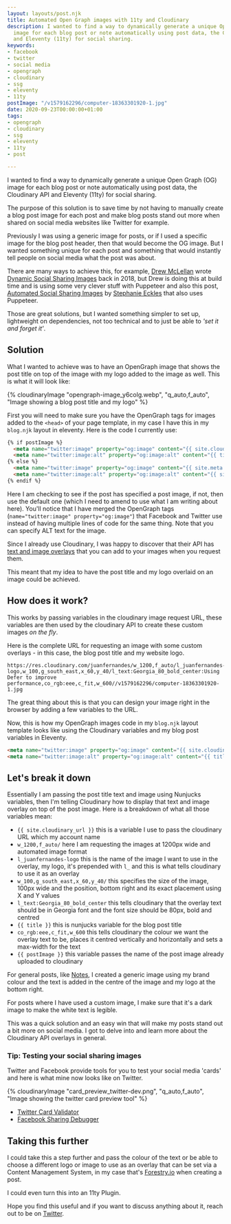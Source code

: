 ```yaml
---
layout: layouts/post.njk
title: Automated Open Graph images with 11ty and Cloudinary
description: I wanted to find a way to dynamically generate a unique Open Graph (OG)
  image for each blog post or note automatically using post data, the Cloudinary API
  and Eleventy (11ty) for social sharing.
keywords:
- facebook
- twitter
- social media
- opengraph
- cloudinary
- ssg
- eleventy
- 11ty
postImage: "/v1579162296/computer-18363301920-1.jpg"
date: 2020-09-23T00:00:00+01:00
tags:
- opengraph
- cloudinary
- ssg
- eleventy
- 11ty
- post

---
```

I wanted to find a way to dynamically generate a unique Open Graph (OG) image for each blog post or note automatically using post data, the Cloudinary API and Eleventy (11ty) for social sharing.

The purpose of this solution is to save time by not having to manually create a blog post image for each post and make blog posts stand out more when shared on social media websites like Twitter for example.

Previously I was using a generic image for posts, or if I used a specific image for the blog post header, then that would become the OG image. But I wanted something unique for each post and something that would instantly tell people on social media what the post was about.

There are many ways to achieve this, for example, [Drew McLellan](http://drewmclellan.net/ "Drew McLellans' website") wrote [Dynamic Social Sharing Images](https://24ways.org/2018/dynamic-social-sharing-images/) back in 2018, but Drew is doing this at build time and is using some very clever stuff with Puppeteer and also this post, [Automated Social Sharing Images](https://dev.to/5t3ph/automated-social-sharing-images-with-puppeteer-11ty-and-netlify-22ln) by [Stephanie Eckles](https://thinkdobecreate.com/ "Stephanie Eckles' website") that also uses Puppeteer.

Those are great solutions, but I wanted something simpler to set up, lightweight on dependencies, not too technical and to just be able to _'set it and forget it'_.

## Solution

What I wanted to achieve was to have an OpenGraph image that shows the post title on top of the image with my logo added to the image as well. This is what it will look like:

{% cloudinaryImage "opengraph-image_y6colg.webp", "q_auto,f_auto", "Image showing a blog post title and my logo" %}

First you will need to make sure you have the OpenGraph tags for images added to the `<head>` of your page template, in my case I have this in my `blog.njk` layout in eleventy. Here is the code I currently use:

``` html
{% if postImage %}
  <meta name="twitter:image" property="og:image" content="{{ site.cloudinary_url }}{{ postImage }}" />
  <meta name="twitter:image:alt" property="og:image:alt" content="{{ title }}" />
{% else %}
  <meta name="twitter:image" property="og:image" content="{{ site.meta.ogImg }}" />
  <meta name="twitter:image:alt" property="og:image:alt" content="{{ site.meta.ogImgAlt }}" />
{% endif %}
```

Here I am checking to see if the post has specified a post image, if not, then use the default one (which I need to amend to use what I am writing about here). You'll notice that I have merged the OpenGraph tags (`name="twitter:image" property="og:image"`) that Facebook and Twitter use instead of having multiple lines of code for the same thing. Note that you can specify ALT text for the image.

Since I already use Cloudinary, I was happy to discover that their API has [text and image overlays](https://cloudinary.com/documentation/image_transformations#image_and_text_overlays "Cloudinary API - Image and Text Overlays Documentation") that you can add to your images when you request them.

This meant that my idea to have the post title and my logo overlaid on an image could be achieved.

## How does it work?

This works by passing variables in the cloudinary image request URL, these variables are then used by the cloudinary API to create these custom images _on the fly_.

Here is the complete URL for requesting an image with some custom overlays - in this case, the blog post title and my website logo.

    https://res.cloudinary.com/juanfernandes/w_1200,f_auto/l_juanfernandes-logo,w_100,g_south_east,x_60,y_40/l_text:Georgia_80_bold_center:Using Defer to improve performance,co_rgb:eee,c_fit,w_600//v1579162296/computer-18363301920-1.jpg

The great thing about this is that you can design your image right in the browser by adding a few variables to the URL.

Now, this is how my OpenGraph images code in my `blog.njk` layout template looks like using the Cloudinary variables and my blog post variables in Eleventy.

``` html
<meta name="twitter:image" property="og:image" content="{{ site.cloudinary_url }}w_1200,f_auto/l_juanfernandes-logo,w_100,g_south_east,x_60,y_40/l_text:Georgia_80_bold_center:{{ title }},co_rgb:eee,c_fit,w_600/{{ postImage }}" />
<meta name="twitter:image:alt" property="og:image:alt" content="{{ title }}" />
```

## Let's break it down

Essentially I am passing the post title text and image using Nunjucks variables, then I'm telling Cloudinary how to display that text and image overlay on top of the post image. Here is a breakdown of what all those variables mean:

* `{{ site.cloudinary_url }}` this is a variable I use to pass the  cloudinary URL which my account name
* `w_1200,f_auto/` here I am requesting the images at 1200px wide and automated image format
* `l_juanfernandes-logo` this is the name of the image I want to use in the overlay, my logo, it's prepended with `l_` and this is what tells cloudinary to use it as an overlay
* `w_100,g_south_east,x_60,y_40/` this specifies the size of the image, 100px wide and the position, bottom right and its exact placement using X and Y values
* `l_text:Georgia_80_bold_center` this tells cloudinary that the overlay text should be in Georgia font and the font size should be 80px, bold and centred
* `{{ title }}` this is nunjucks variable for the blog post title
* `co_rgb:eee,c_fit,w_600` this tells cloudinary the colour we want the overlay text to be, places it centred vertically and horizontally and sets a max-width for the text
* `{{ postImage }}` this variable passes the name of the post image already uploaded to cloudinary

For general posts, like [Notes](/notes), I created a generic image using my brand colour and the text is added in the centre of the image and my logo at the bottom right.

For posts where I have used a custom image, I make sure that it's a dark image to make the white text is legible.

This was a quick solution and an easy win that will make my posts stand out a bit more on social media. I got to delve into and learn more about the Cloudinary API overlays in general.

### Tip: Testing your social sharing images

Twitter and Facebook provide tools for you to test your social media 'cards' and here is what mine now looks like on Twitter.

{% cloudinaryImage "card_preview_twitter-dev.png", "q_auto,f_auto", "Image showing the twitter card preview tool" %}

* [Twitter Card Validator](https://cards-dev.twitter.com/validator "Twitter Card Validator")
* [Facebook Sharing Debugger](https://developers.facebook.com/tools/debug/ "Facebook Sharing Debugger tool")

## Taking this further

I could take this a step further and pass the colour of the text or be able to choose a different logo or image to use as an overlay that can be set via a Content Management System, in my case that's [Forestry.io](https://www.forestry.io "Forestry CMS website") when creating a post.

I could even turn this into an 11ty Plugin.

Hope you find this useful and if you want to discuss anything about it, reach out to be on [Twitter](https://twitter.com/juanfernandes "Juan Fernandes on Twitter").
